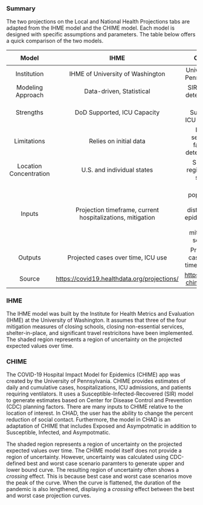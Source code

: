 ### Summary

The two projections on the Local and National Health Projections tabs
are adapted from the IHME model and the CHIME model. Each model is
designed with specific assumptions and parameters. The table below
offers a quick comparison of the two models.

<table>
<thead>
<tr class="header">
<th style="text-align: center;">Model</th>
<th style="text-align: center;">IHME</th>
<th style="text-align: center;">CHIME</th>

<td class="divider"><hr /></td>
</tr>

</thead>
<tbody>
<tr class="odd">
<td style="text-align: center;">Institution</td>
<td style="text-align: center;">IHME of University of Washington</td>
<td style="text-align: center;">University of Pennsylvania</td>
<td class="divider"><hr /></td>

<tr class="even">
<td style="text-align: center;">Modeling Approach</td>
<td style="text-align: center;">Data-driven, Statistical</td>
<td style="text-align: center;">SIR-based, deterministic</td>
<td class="divider"><hr /></td>

<tr class="odd">
<td style="text-align: center;">Strengths</td>
<td style="text-align: center;">DoD Supported, ICU Capacity</td>
<td style="text-align: center;">DoD Suported, ICU Capactiy</td>
<td class="divider"><hr /></td>

<tr class="even">
<td style="text-align: center;">Limitations</td>
<td style="text-align: center;">Relies on initial data</td>
<td style="text-align: center;">Lacks seasonal factors, deterministic</td>
<td class="divider"><hr /></td>

<tr class="odd">
<td style="text-align: center;">Location Concentration</td>
<td style="text-align: center;">U.S. and individual states</td>
<td style="text-align: center;">Specific regions with states</td>
<td class="divider"><hr /></td>

<tr class="even">
<td style="text-align: center;">Inputs</td>
<td style="text-align: center;">Projection timeframe, current hospitalizations, mitigation</td>
<td style="text-align: center;">Total population, age distribution, epidemiology info, mitigation, severity</td>
<td class="divider"><hr /></td>

<tr class="odd">
<td style="text-align: center;">Outputs</td>
<td style="text-align: center;">Projected cases over time, ICU use</td>
<td style="text-align: center;">Projected cases over time, ICU use</td>
<td class="divider"><hr /></td>
</tr>
<tr class="even">
<td style="text-align: center;">Source</td>
<td style="text-align: center;"><a href="https://covid19.healthdata.org/projections/" class="uri">https://covid19.healthdata.org/projections/</a></td>
<td style="text-align: center;"><a href="https://penn-chime.phl.io/" class="uri">https://penn-chime.phl.io/</a></td>
</tr>
</tbody>
</table>

### IHME

The IHME model was built by the Institute for Health Metrics and
Evaluation (IHME) at the University of Washington. It assumes that three
of the four mitigation measures of closing schools, closing
non-essential services, shelter-in-place, and significant travel
restricitons have been implemented. The shaded region represents a
region of uncertainty on the projected expected values over time.

### CHIME

The COVID-19 Hospital Impact Model for Epidemics (CHIME) app was created
by the University of Pennsylvania. CHIME provides estimates of daily and
cumulative cases, hospitalizations, ICU admissions, and patients
requiring ventilators. It uses a Susceptible-Infected-Recovered (SIR)
model to generate estimates based on Center for Disease Control and
Prevention (CDC) planning factors. There are many inputs to CHIME
relative to the location of interest. In CHAD, the user has the ability
to change the percent reduction of social contact. Furthermore, the
model in CHAD is an adaptation of CHIME that includes Exposed and
Asympotmatic in addition to Susceptible, Infected, and Asympotmatic.

The shaded region represents a region of uncertainty on the projected
expected values over time. The CHIME model itself does not provide a
region of uncertainty. However, uncertainty was calculated using
CDC-defined best and worst case scenario paramters to generate upper and
lower bound curve. The resulting region of uncertainty often shows a
*crossing* effect. This is because best case and worst case scenarios
move the peak of the curve. When the curve is flattened, the duration of
the pandemic is also lengthened, displaying a *crossing* effect between
the best and worst case projection curves.
